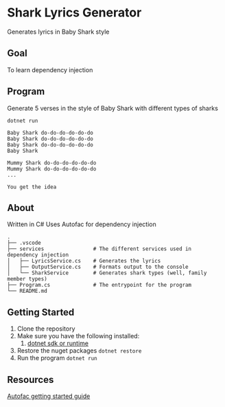 # Shark Lyrics Generator
Generates lyrics in Baby Shark style

## Goal
To learn dependency injection

## Program
Generate 5 verses in the style of Baby Shark with different types of sharks

```
dotnet run

Baby Shark do-do-do-do-do-do
Baby Shark do-do-do-do-do-do
Baby Shark do-do-do-do-do-do
Baby Shark

Mummy Shark do-do-do-do-do-do
Mummy Shark do-do-do-do-do-do
...

You get the idea
```

## About
Written in C#
Uses Autofac for dependency injection

    .
    ├── .vscode
    ├── services                # The different services used in dependency injection
    │   ├── LyricsService.cs    # Generates the lyrics
    │   ├── OutputService.cs    # Formats output to the console
    │   └── SharkService        # Generates shark types (well, family member types)
    ├── Program.cs              # The entrypoint for the program
    └── README.md


## Getting Started
1. Clone the repository
2. Make sure you have the following installed:
    1. [dotnet sdk or runtime](https://dotnet.microsoft.com/en-us/download)
3. Restore the nuget packages
   `dotnet restore`
4. Run the program
   `dotnet run`

## Resources
[Autofac getting started guide](https://autofac.readthedocs.io/en/latest/getting-started/index.html)